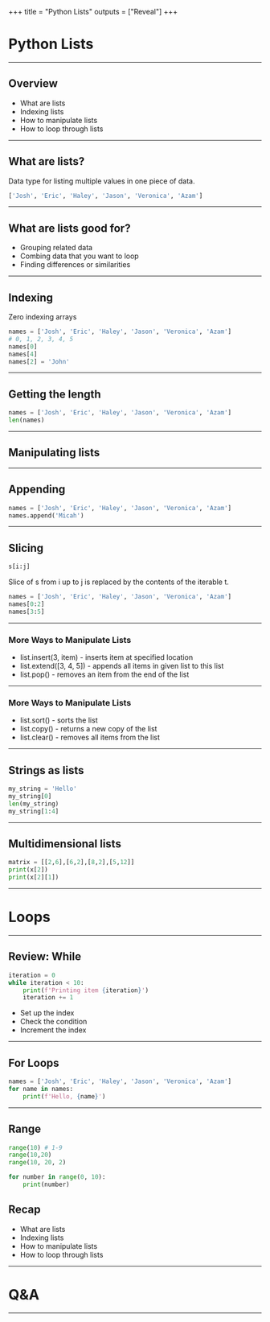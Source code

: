 +++
title = "Python Lists"
outputs = ["Reveal"]
+++

# Python Lists

---

## Overview

- What are lists
- Indexing lists
- How to manipulate lists
- How to loop through lists

---

## What are lists?

Data type for listing multiple values in one piece of data.

```py
['Josh', 'Eric', 'Haley', 'Jason', 'Veronica', 'Azam']
```

---

## What are lists good for?

- Grouping related data
- Combing data that you want to loop
- Finding differences or similarities

---

## Indexing

Zero indexing arrays

```py
names = ['Josh', 'Eric', 'Haley', 'Jason', 'Veronica', 'Azam']
# 0, 1, 2, 3, 4, 5
names[0]
names[4]
names[2] = 'John'
```

---

## Getting the length

```py
names = ['Josh', 'Eric', 'Haley', 'Jason', 'Veronica', 'Azam']
len(names)
```

---

## Manipulating lists

---

## Appending

```py
names = ['Josh', 'Eric', 'Haley', 'Jason', 'Veronica', 'Azam']
names.append('Micah')
```

---

## Slicing

```py
s[i:j]
```

Slice of s from i up to j is replaced by the contents of the iterable t.

```py
names = ['Josh', 'Eric', 'Haley', 'Jason', 'Veronica', 'Azam']
names[0:2]
names[3:5]
```

---

### More Ways to Manipulate Lists

- list.insert(3, item) - inserts item at specified location
- list.extend([3, 4, 5]) - appends all items in given list to this list
- list.pop() - removes an item from the end of the list

---

### More Ways to Manipulate Lists

- list.sort() - sorts the list
- list.copy() - returns a new copy of the list
- list.clear() - removes all items from the list

---

## Strings as lists

```py
my_string = 'Hello'
my_string[0]
len(my_string)
my_string[1:4]
```

---

## Multidimensional lists

```py
matrix = [[2,6],[6,2],[8,2],[5,12]]
print(x[2])
print(x[2][1])
```

---

# Loops

---

## Review: While

```py
iteration = 0
while iteration < 10:
    print(f'Printing item {iteration}')
    iteration += 1
```

- Set up the index
- Check the condition
- Increment the index

---

## For Loops

```py
names = ['Josh', 'Eric', 'Haley', 'Jason', 'Veronica', 'Azam']
for name in names:
    print(f'Hello, {name}')
```

---

## Range

```py
range(10) # 1-9
range(10,20)
range(10, 20, 2)
```

```py
for number in range(0, 10):
    print(number)
```

## Recap

- What are lists
- Indexing lists
- How to manipulate lists
- How to loop through lists

---

# Q&A

---
